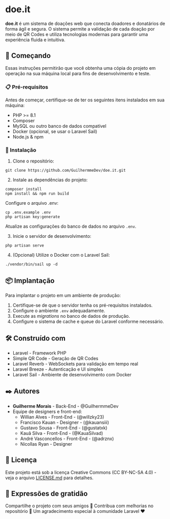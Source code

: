 # doe.it

**doe.it** é um sistema de doações web que conecta doadores e donatários de forma ágil e segura. O sistema permite a validação de cada doação por meio de QR Codes e utiliza tecnologias modernas para garantir uma experiência fluida e intuitiva.

## 🚀 Começando

Essas instruções permitirão que você obtenha uma cópia do projeto em operação na sua máquina local para fins de desenvolvimento e teste.

### 📋 Pré-requisitos

Antes de começar, certifique-se de ter os seguintes itens instalados em sua máquina:

-   PHP >= 8.1
-   Composer
-   MySQL ou outro banco de dados compatível
-   Docker (opcional, se usar o Laravel Sail)
-   Node.js & npm

### 🔧 Instalação

1. Clone o repositório:

```
git clone https://github.com/GuilhermmeDev/doe.it.git
```

2. Instale as dependências do projeto:

```
composer install
npm install && npm run build
```

Configure o arquivo .env:

```
cp .env.example .env
php artisan key:generate
```

Atualize as configurações do banco de dados no arquivo `.env`.

3. Inicie o servidor de desenvolvimento:

```
php artisan serve
```

4. (Opcional) Utilize o Docker com o Laravel Sail:

```
./vendor/bin/sail up -d
```

## 📦 Implantação

Para implantar o projeto em um ambiente de produção:

1. Certifique-se de que o servidor tenha os pré-requisitos instalados.
2. Configure o ambiente `.env` adequadamente.
3. Execute as _migrations_ no banco de dados de produção.
4. Configure o sistema de cache e queue do Laravel conforme necessário.

## 🛠️ Construído com

-   Laravel - Framework PHP
-   Simple QR Code - Geração de QR Codes
-   Laravel Reverb - WebSockets para validação em tempo real
-   Laravel Breeze - Autenticação e UI simples
-   Laravel Sail - Ambiente de desenvolvimento com Docker

## ✒️ Autores

-   **Guilherme Morais** - Back-End - @GuilhermmeDev
-   Equipe de designers e front-end:
    -   Willian Alves - Front-End - (@willzky23)
    -   Francisco Kauan - Designer - (@kauansiii)
    -   Gustavo Sousa - Front-End - (@gustatxk)
    -   Kauã Silva - Front-End - (@KauaSilvad)
    -   André Vasconcellos - Front-End - (@adrznx)
    -   Nicollas Ryan - Designer

## 📄 Licença

Este projeto está sob a licença Creative Commons (CC BY-NC-SA 4.0) - veja o arquivo [LICENSE.md](https://github.com/GuilhermmeDev/doe.it/LICENSE.md) para detalhes.

## 🎁 Expressões de gratidão

Compartilhe o projeto com seus amigos 📢
Contribua com melhorias no repositório 🤝
Um agradecimento especial à comunidade Laravel ❤️
